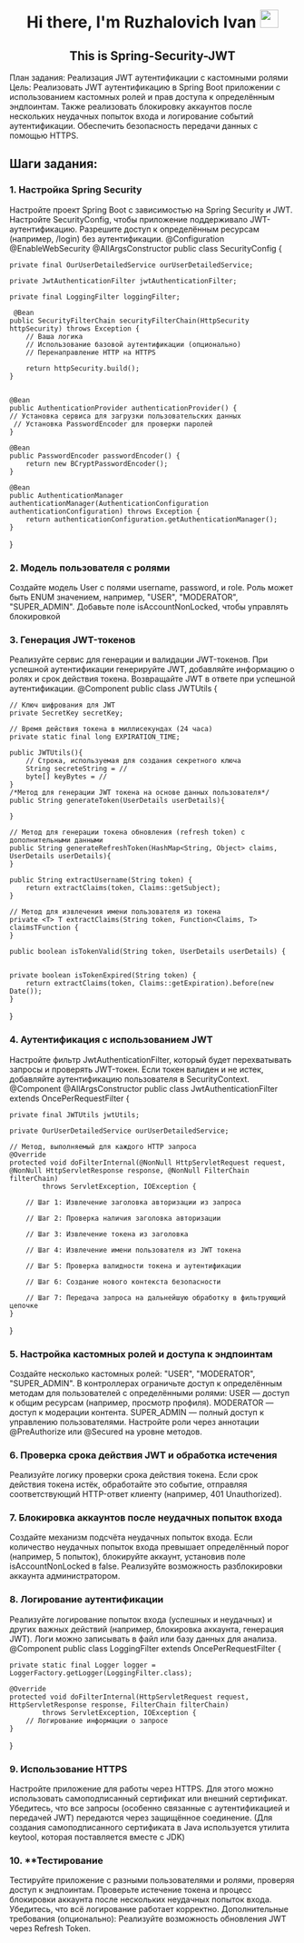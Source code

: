 <h1 align="center">Hi there, I'm <a>Ruzhalovich Ivan</a> 
<img src="https://github.com/blackcater/blackcater/raw/main/images/Hi.gif" height="32"/></h1>

<h2 align="center">This is Spring-Security-JWT</h2>

План задания: Реализация JWT аутентификации с кастомными ролями
Цель:
Реализовать JWT аутентификацию в Spring Boot приложении с использованием кастомных ролей и прав доступа к определённым эндпоинтам. Также реализовать блокировку аккаунтов после нескольких неудачных попыток входа и логирование событий аутентификации. Обеспечить безопасность передачи данных с помощью HTTPS.

<h2>Шаги задания:</h2>
<h3>1. Настройка Spring Security</h3>
Настройте проект Spring Boot с зависимостью на Spring Security и JWT.
Настройте SecurityConfig, чтобы приложение поддерживало JWT-аутентификацию.
Разрешите доступ к определённым ресурсам (например, /login) без аутентификации.
@Configuration  
@EnableWebSecurity  
@AllArgsConstructor  
public class SecurityConfig {  
  
    private final OurUserDetailedService ourUserDetailedService;  
  
    private JwtAuthenticationFilter jwtAuthenticationFilter;  
  
    private final LoggingFilter loggingFilter;  
  
     @Bean  
    public SecurityFilterChain securityFilterChain(HttpSecurity httpSecurity) throws Exception {  
		// Ваша логика
		// Использование базовой аутентификации (опционально)  
	    // Перенаправление HTTP на HTTPS  
		
        return httpSecurity.build();  
    }  
  
  
    @Bean  
    public AuthenticationProvider authenticationProvider() {  
	// Установка сервиса для загрузки пользовательских данных  
     // Установка PasswordEncoder для проверки паролей  
    }  
  
    @Bean  
    public PasswordEncoder passwordEncoder() {  
        return new BCryptPasswordEncoder();  
    }  

	@Bean  
    public AuthenticationManager authenticationManager(AuthenticationConfiguration authenticationConfiguration) throws Exception {  
        return authenticationConfiguration.getAuthenticationManager();  
    }  
}

<h3>2. Модель пользователя с ролями</h3>
Создайте модель User с полями username, password, и role. Роль может быть ENUM значением, например, "USER", "MODERATOR", "SUPER_ADMIN".
Добавьте поле isAccountNonLocked, чтобы управлять блокировкой 

<h3>3. Генерация JWT-токенов</h3>
Реализуйте сервис для генерации и валидации JWT-токенов.
При успешной аутентификации генерируйте JWT, добавляйте информацию о ролях и срок действия токена.
Возвращайте JWT в ответе при успешной аутентификации.
@Component  
public class JWTUtils {  
  
    // Ключ шифрования для JWT  
    private SecretKey secretKey;  
  
    // Время действия токена в миллисекундах (24 часа)  
    private static final long EXPIRATION_TIME;
  
    public JWTUtils(){  
        // Строка, используемая для создания секретного ключа  
        String secreteString = //
        byte[] keyBytes = //
    }  
    /*Метод для генерации JWT токена на основе данных пользователя*/  
    public String generateToken(UserDetails userDetails){  
        
    }  
  
    // Метод для генерации токена обновления (refresh token) с дополнительными данными  
    public String generateRefreshToken(HashMap<String, Object> claims, UserDetails userDetails){  
    }  
  
    public String extractUsername(String token) {  
        return extractClaims(token, Claims::getSubject);  
    }  
  
    // Метод для извлечения имени пользователя из токена  
    private <T> T extractClaims(String token, Function<Claims, T> claimsTFunction {  
    }  
  
    public boolean isTokenValid(String token, UserDetails userDetails) {  

  
    private boolean isTokenExpired(String token) {  
        return extractClaims(token, Claims::getExpiration).before(new Date());  
    }  
}

<h3>4. Аутентификация с использованием JWT</h3>
Настройте фильтр JwtAuthenticationFilter, который будет перехватывать запросы и проверять JWT-токен.
Если токен валиден и не истек, добавляйте аутентификацию пользователя в SecurityContext.
@Component  
@AllArgsConstructor  
public class JwtAuthenticationFilter extends OncePerRequestFilter {  
  
    private final JWTUtils jwtUtils;  
  
    private OurUserDetailedService ourUserDetailedService;  
  
    // Метод, выполняемый для каждого HTTP запроса  
    @Override  
    protected void doFilterInternal(@NonNull HttpServletRequest request, @NonNull HttpServletResponse response, @NonNull FilterChain filterChain)  
            throws ServletException, IOException {  
  
        // Шаг 1: Извлечение заголовка авторизации из запроса  

        // Шаг 2: Проверка наличия заголовка авторизации  
        
        // Шаг 3: Извлечение токена из заголовка  
  
        // Шаг 4: Извлечение имени пользователя из JWT токена
                
        // Шаг 5: Проверка валидности токена и аутентификации  
     
        // Шаг 6: Создание нового контекста безопасности  
      
        // Шаг 7: Передача запроса на дальнейшую обработку в фильтрующий цепочке  
    }  
  
}

<h3>5. Настройка кастомных ролей и доступа к эндпоинтам</h3>
Создайте несколько кастомных ролей: "USER", "MODERATOR", "SUPER_ADMIN".
В контроллерах ограничьте доступ к определённым методам для пользователей с определёнными ролями:
USER — доступ к общим ресурсам (например, просмотр профиля).
MODERATOR — доступ к модерации контента.
SUPER_ADMIN — полный доступ к управлению пользователями.
Настройте роли через аннотации @PreAuthorize или @Secured на уровне методов.

<h3>6. Проверка срока действия JWT и обработка истечения</h3>
Реализуйте логику проверки срока действия токена.
Если срок действия токена истёк, обработайте это событие, отправляя соответствующий HTTP-ответ клиенту (например, 401 Unauthorized).

<h3>7. Блокировка аккаунтов после неудачных попыток входа</h3>
Создайте механизм подсчёта неудачных попыток входа.
Если количество неудачных попыток входа превышает определённый порог (например, 5 попыток), блокируйте аккаунт, установив поле isAccountNonLocked в false.
Реализуйте возможность разблокировки аккаунта администратором.

<h3>8. Логирование аутентификации</h3>
Реализуйте логирование попыток входа (успешных и неудачных) и других важных действий (например, блокировка аккаунта, генерация JWT).
Логи можно записывать в файл или базу данных для анализа.
@Component  
public class LoggingFilter extends OncePerRequestFilter {  
  
    private static final Logger logger = LoggerFactory.getLogger(LoggingFilter.class);  
  
    @Override  
    protected void doFilterInternal(HttpServletRequest request, HttpServletResponse response, FilterChain filterChain)  
            throws ServletException, IOException {  
        // Логирование информации о запросе  
    }  
}

<h3>9. Использование HTTPS</h3>
Настройте приложение для работы через HTTPS. Для этого можно использовать самоподписанный сертификат или внешний сертификат.
Убедитесь, что все запросы (особенно связанные с аутентификацией и передачей JWT) передаются через защищённое соединение. (Для создания самоподписанного сертификата в Java используется утилита keytool, которая поставляется вместе с JDK)

<h3>10. **Тестирование</h3>
Тестируйте приложение с разными пользователями и ролями, проверяя доступ к эндпоинтам.
Проверьте истечение токена и процесс блокировки аккаунта после нескольких неудачных попыток входа.
Убедитесь, что всё логирование работает корректно.
Дополнительные требования (опционально):
Реализуйте возможность обновления JWT через Refresh Token.
